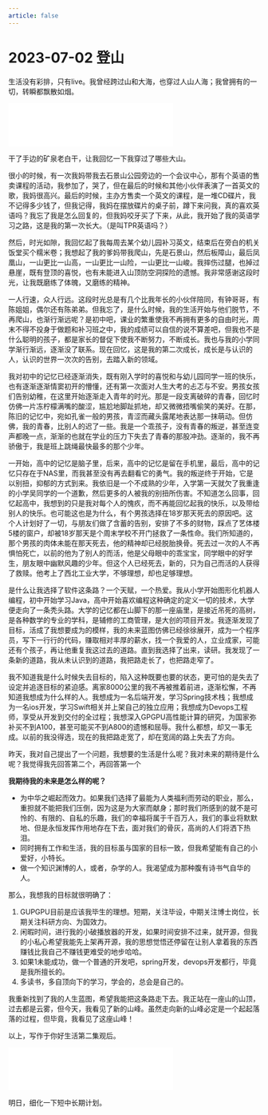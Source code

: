 ```yaml
---
article: false
---
```

# 2023-07-02 登山

生活没有彩排，只有live。我曾经跨过山和大海，也穿过人山人海；我曾拥有的一切，转瞬都飘散如烟。

<iframe frameborder="no" border="0" marginwidth="0" marginheight="0" width=330 height=86 src="//music.163.com/outchain/player?type=2&id=500665346&auto=1&height=66"></iframe>

干了手边的矿泉老白干，让我回忆一下我穿过了哪些大山。

很小的时候，有一次我妈带我去石景山公园旁边的一个会议中心，那有个英语的售卖课程的活动，我参加了，哭了，但在最后的时候和其他小伙伴表演了一首英文的歌，我妈很高兴。最后的时候，主办方售卖一个英文的课程，是一堆CD碟片，我不记得多少钱了，但我记得，我妈在摆放碟片的桌子前，蹲下来问我，真的喜欢英语吗？我忘了我是怎么回复的，但我妈咬牙买了下来，从此，我开始了我的英语学习之路，这是我的第一次长大。（是叫TPR英语吗？）

然后，时光如隙，我回忆起了我每周去某个幼儿园补习英文，结束后在旁白的机关饭堂买个糯米卷；我想起了我的爹妈带我爬山，先是石景山，然后板障山，最后凤凰山，一山更比一山高，一山更比一山险，一山更比一山峻。我摔伤过腿，也掉过悬崖，既有登顶的喜悦，也有未能进入山顶防空洞探险的遗憾。我非常感谢这段时光，让我既磨练了体魄，又磨练的精神。

一人行速，众人行远。这段时光总是有几个比我年长的小伙伴陪同，有钟哥哥，有陈姐姐，偶尔还有陈弟弟。但我忘了，是什么时候，我的生活开始与他们脱节，不再爬山，也渐行渐远呢？是初中吧，课业的繁重使我不再拥有更多的自由时光，周末不得不投身于做题和补习班之中，我的成绩可以自信的说不算差吧，但我也不是什么聪明的孩子，都是家长的督促下使我不断努力，不断成长。我也与我的小学同学渐行渐远，逐渐没了联系。现在回忆，这是我的第二次成长，成长是与认识的人，认识的世界一次次的告别，去踏入新的领域。

我对初中的记忆已经逐渐消失，既有刚入学时的喜悦和与幼儿园同学一班的快乐，也有逐渐逐渐情窦初开的懵懂，还有第一次面对人生大考的忐忑与不安。男孩女孩们告别幼稚，在这里开始逐渐走入青年的时光。那是一段支离破碎的青春，回忆时仿佛一片冻柠檬满嘴的酸涩，尴尬地脚趾抓地，却又微微捂嘴偷笑的美好。在那，陈旧的记忆中，宛如孔雀一般的男孩，青涩而藏头露尾地表达那一抹萌动。但仿佛，我的青春，比别人的迟了一些。我是一个乖孩子，没有青春的叛逆，甚至连变声都晚一点，渐渐的也就在学业的压力下失去了青春的那股冲劲。逐渐的，我不再骄傲于，我是班上跳绳最快最多的那个少年。

一开始，高中的记忆是脑子里，后来，高中的记忆是留在手机里，最后，高中的记忆只存在于NAS里，而我甚至没有再去翻看它的勇气。我的叛逆终于开始，它是以别扭，抑郁的方式到来。我依旧是一个不成熟的少年，入学第一天就欠了我重逢的小学吴同学的一个道歉，然后更多的人被我的别扭所伤害。不知道怎么回事，回忆起高中，我想到的只是我对每个人的愧疚，而不再能回忆起我的快乐，以及带给别人的快乐。也可能这也是为什么，有个男孩选择在18岁那天死去的原因吧。这个人计划好了一切，与朋友们做了含蓄的告别，安排了不多的财物，踩点了艺体楼5楼的窗户，却被18岁那天是个周末学校不开门拯救了一条性命。我们所知道的，那个男孩的肉体未能在那天死去，他的精神却已经脱胎换骨。死去过一次的人不再惧怕死亡，以前的他为了别人的而活，他是父母眼中的乖宝宝，同学眼中的好学生，朋友眼中幽默风趣的少年。但这个人已经死去，新的，只为自己而活的人获得了救赎。他考上了西北工业大学，不够理想，却也足够理想。

是什么让我选择了软件这条路？一个天赋，一个热爱。我从小学开始图形化机器人编程，初中开始学习Java，高中开始喜欢编程这种确定的定义一切的技术，大学便走向了一条秃头路。大学的记忆都在山脚下的那一座庙里，是接近吊死的高树，是各种数学的专业的学科，是辅修的工商管理，是大创的项目开发。我逐渐发现了目标，活成了我想要成为的模样，我的未来蓝图仿佛已经徐徐展开，成为一个程序员，写下一行行的代码，赚取相对丰厚的薪水，找一个我爱的人，立业成家，可能还有个孩子，再让他重复我这过去的道路。直到我选择了出来，读研。我发现了一条新的道路，我从未认识到的道路，我把路走长了，也把路走窄了。

我不知道我是什么时候失去目标的，陷入这种既要也要的状态，更可怕的是失去了设定并追逐目标的紧迫感。离家8000公里的我不再被推着前进，逐渐松懈，不再知道我想成为什么样的人。我想成为一名后端开发，学习Spring技术栈；我想成为一名ios开发，学习Swift相关并上架自己的独立应用；我想成为Devops工程师，享受从开发到交付的全过程；我想深入GPGPU高性能计算的研究，为国家弥补买不到A100，甚至可能买不到A800的遗憾和屈辱。我什么都想，却又一事无成。以前的我没得选，现在的我把路走宽了，却在宽阔的路上失去了方向。

昨天，我对自己提出了一个问题，我想要的生活是什么呢？我对未来的期待是什么呢？我觉得我先回答第二个，再回答第一个

**我期待我的未来是怎么样的呢？**

- 为中华之崛起而效力。如果我们选择了最能为人类福利而劳动的职业，那么，重担就不能把我们压倒，因为这是为大家而献身；那时我们所感到的就不是可怜的、有限的、自私的乐趣，我们的幸福将属于千百万人，我们的事业将默默地、但是永恒发挥作用地存在下去，面对我们的骨灰，高尚的人们将洒下热泪。
- 同时拥有工作和生活，我的目标虽与国家的目标一致，但我希望能有自己的小爱好，小特长。
- 做一个知识渊博的人，或者，杂学的人。我渴望成为那种腹有诗书气自华的人。

那么，我想我的目标就很明确了：

1. GUPGPU目前是应该我毕生的理想。短期，关注毕设，中期关注博士岗位，长期关注科研方向、为国效力。
2. 闲暇时间，进行我的小破播放器的开发，如果时间安排不过来，就开源，但我的小私心希望我能先上架再开源，我的思想觉悟还停留在让别人拿着我的东西赚钱比我自己不赚钱更难受的地步哈哈。
3. 如果1未能成功，做一个普通的开发吧，spring开发，devops开发都行，毕竟是我所擅长的。
4. 多读书，多自顶向下的学习，学会的，总会是自己的。

我重新找到了我的人生蓝图，希望我能把这条路走下去。我正站在一座山的山顶，过去都是云雾，但今天，我看见了新的山峰。虽然走向新的山峰必定是一个起起落落的过程，但毕竟，我看见了这座山峰！

以上，写作于你好生活第二集观后。

<iframe frameborder="no" border="0" marginwidth="0" marginheight="0" width=330 height=86 src="//music.163.com/outchain/player?type=2&id=168091&auto=1&height=66"></iframe>

明日，细化一下短中长期计划。